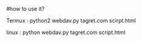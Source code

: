 #how to use it?

Termux :
    python2 webdav.py tagret.com scirpt.html

linux :
    python webdav.py tagret.com script.html
